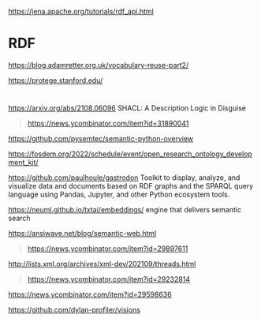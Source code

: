 https://jena.apache.org/tutorials/rdf_api.html

# RDF
https://blog.adamretter.org.uk/vocabulary-reuse-part2/

https://protege.stanford.edu/

#
https://arxiv.org/abs/2108.06096 SHACL: A Description Logic in Disguise
> https://news.ycombinator.com/item?id=31890041

https://github.com/pysemtec/semantic-python-overview

https://fosdem.org/2022/schedule/event/open_research_ontology_development_kit/

https://github.com/paulhoule/gastrodon Toolkit to display, analyze, and visualize data and documents based on RDF graphs and the SPARQL query language using Pandas, Jupyter, and other Python ecosystem tools.

https://neuml.github.io/txtai/embeddings/  engine that delivers semantic search

https://ansiwave.net/blog/semantic-web.html
> https://news.ycombinator.com/item?id=29897611

http://lists.xml.org/archives/xml-dev/202109/threads.html
> https://news.ycombinator.com/item?id=29232814

https://news.ycombinator.com/item?id=29598636

https://github.com/dylan-profiler/visions